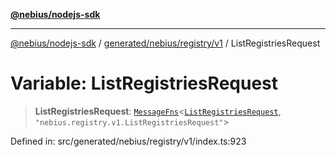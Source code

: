 [**@nebius/nodejs-sdk**](../../../../../README.md)

---

[@nebius/nodejs-sdk](../../../../../README.md) / [generated/nebius/registry/v1](../README.md) / ListRegistriesRequest

# Variable: ListRegistriesRequest

> **ListRegistriesRequest**: [`MessageFns`](../../../../../runtime/protos/core/interfaces/MessageFns.md)\<[`ListRegistriesRequest`](../interfaces/ListRegistriesRequest.md), `"nebius.registry.v1.ListRegistriesRequest"`\>

Defined in: src/generated/nebius/registry/v1/index.ts:923
